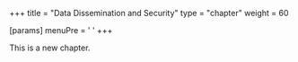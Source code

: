 +++
title = "Data Dissemination and Security"
type = "chapter"
weight = 60

[params]
  menuPre = '<i class="fa-solid fa-upload"></i> '
+++

This is a new chapter.